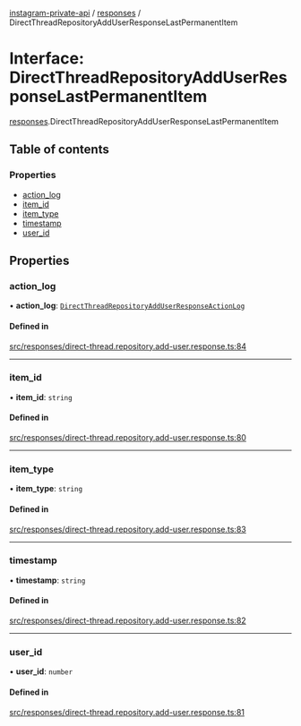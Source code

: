 [instagram-private-api](../../README.md) / [responses](../../modules/responses.md) / DirectThreadRepositoryAddUserResponseLastPermanentItem

# Interface: DirectThreadRepositoryAddUserResponseLastPermanentItem

[responses](../../modules/responses.md).DirectThreadRepositoryAddUserResponseLastPermanentItem

## Table of contents

### Properties

- [action\_log](DirectThreadRepositoryAddUserResponseLastPermanentItem.md#action_log)
- [item\_id](DirectThreadRepositoryAddUserResponseLastPermanentItem.md#item_id)
- [item\_type](DirectThreadRepositoryAddUserResponseLastPermanentItem.md#item_type)
- [timestamp](DirectThreadRepositoryAddUserResponseLastPermanentItem.md#timestamp)
- [user\_id](DirectThreadRepositoryAddUserResponseLastPermanentItem.md#user_id)

## Properties

### action\_log

• **action\_log**: [`DirectThreadRepositoryAddUserResponseActionLog`](DirectThreadRepositoryAddUserResponseActionLog.md)

#### Defined in

[src/responses/direct-thread.repository.add-user.response.ts:84](https://github.com/Nerixyz/instagram-private-api/blob/b3351b9/src/responses/direct-thread.repository.add-user.response.ts#L84)

___

### item\_id

• **item\_id**: `string`

#### Defined in

[src/responses/direct-thread.repository.add-user.response.ts:80](https://github.com/Nerixyz/instagram-private-api/blob/b3351b9/src/responses/direct-thread.repository.add-user.response.ts#L80)

___

### item\_type

• **item\_type**: `string`

#### Defined in

[src/responses/direct-thread.repository.add-user.response.ts:83](https://github.com/Nerixyz/instagram-private-api/blob/b3351b9/src/responses/direct-thread.repository.add-user.response.ts#L83)

___

### timestamp

• **timestamp**: `string`

#### Defined in

[src/responses/direct-thread.repository.add-user.response.ts:82](https://github.com/Nerixyz/instagram-private-api/blob/b3351b9/src/responses/direct-thread.repository.add-user.response.ts#L82)

___

### user\_id

• **user\_id**: `number`

#### Defined in

[src/responses/direct-thread.repository.add-user.response.ts:81](https://github.com/Nerixyz/instagram-private-api/blob/b3351b9/src/responses/direct-thread.repository.add-user.response.ts#L81)
